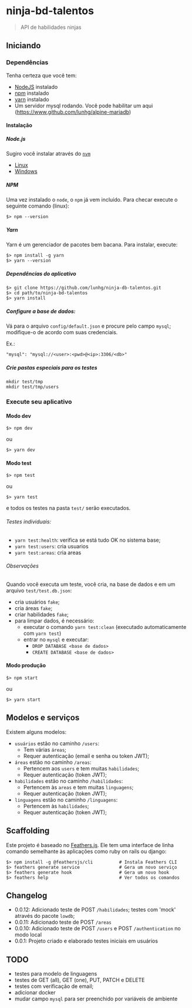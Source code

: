 # ninja-bd-talentos

> API de habilidades ninjas

## Iniciando

### Dependências

Tenha certeza que você tem:

* [NodeJS](https://nodejs.org/) instalado
* [npm](https://www.npmjs.com/) instalado
* [yarn](https://www.yarnpkg.com) instalado
* Um servidor mysql rodando. Você pode habilitar um aqui (https://www.github.com/lunhg/alpine-mariadb)

#### Instalação

##### Node.js

Sugiro você instalar através do [`nvm`](https://github.com/search?utf8=%E2%9C%93&q=nvm)

* [Linux](https://github.com/nvm-sh/nvm)
* [Windows](https://github.com/coreybutler/nvm-windows)

##### NPM

Uma vez instalado o `node`, o `npm` já vem incluído. Para checar execute o seguinte comando (linux):

    $> npm --version

##### Yarn

Yarn é um gerenciador de pacotes bem bacana. Para instalar, execute:

    $> npm install -g yarn
    $> yarn --version
    
##### Dependências do aplicativo

    $> git clone https://github.com/lunhg/ninja-db-talentos.git
    $> cd path/to/ninja-bd-talentos
    $> yarn install

##### Configure a base de dados:

Vá para o arquivo `config/default.json` e procure pelo campo `mysql`; modifique-o de acordo com suas credenciais.

Ex.:

    "mysql": "mysql://<user>:<pwd>@<ip>:3306/<db>"

##### Crie pastas especiais para os testes

    mkdir test/tmp
    mkdir test/tmp/users
    
    
### Execute seu aplicativo

#### Modo dev

    $> npm dev
    
ou

    $> yarn dev
    
#### Modo test

    $> npm test
   
ou

    $> yarn test 
  
e todos os testes na pasta `test/` serão executados.

###### Testes individuais:

* `yarn test:health`: verifica se está tudo OK no sistema base;
* `yarn test:users`: cria usuarios
* `yarn test:areas`: cria areas

###### Observações

Quando você executa um teste, você cria, na base de dados e em um arquivo `test/test.db.json`:

* cria usuários `fake`;
* cria áreas `fake`;
* criar habilidades `fake`;
* para limpar dados, é necessário:
  * executar o comando `yarn test:clean` (executado automaticamente com `yarn test`)
  * entrar no `mysql` e executar:
    * `DROP DATABASE <base de dados>`
    * `CREATE DATABASE <base de dados>`

#### Modo produção

    $> npm start

ou

    $> yarn start

## Modelos e serviços

Existem alguns modelos:

* `usuários` estão no caminho `/users`:
  * Tem várias `áreas`;
  * Requer autenticação (email e senha ou token JWT);
* `áreas` estão no caminho `/areas`:
  * Pertencem aos `users` e tem muitas `habilidades`;
  * Requer autenticação (token JWT);
* `habilidades` estão no caminho `/habilidades`:
  * Pertencem às `areas` e tem muitas `linguagens`;
  * Requer autenticação (token JWT);
* `linguagens` estão no caminho `/linguagens`:
  * Pertencem às `habilidades`;
  * Requer autenticação (token JWT);


## Scaffolding

Este projeto é baseado no [Feathers.js](https://docs.feathersjs.com). Ele tem uma interface de linha comando semelhante às aplicações como ruby on rails ou django:

```
$> npm install -g @feathersjs/cli          # Instala Feathers CLI
$> feathers generate service               # Gera um novo serviço
$> feathers generate hook                  # Gera um novo hook
$> feathers help                           # Ver todos os comandos
```

## Changelog

  - 0.0.12: Adicionado teste de POST `/habilidades`; testes com 'mock' através do pacote `lowdb`;
  - 0.0.11: Adicionado teste de POST `/areas`
  - 0.0.10: Adicionado teste de POST `/users` e POST `/authentication` no modo local
  - 0.0.1: Projeto criado e elaborado testes iniciais em usuários
  
## TODO

  - testes para modelo de linguagens
  - testes de GET (all), GET (one), PUT, PATCH e DELETE
  - testes com verificação de email;
  - adicionar docker
  - mudar campo `mysql` para ser preenchido por variáveis de ambiente
